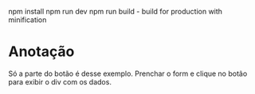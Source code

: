 npm install
npm run dev
npm run build - build for production with minification


# Anotação
Só a parte do botão é desse exemplo.
Prenchar o form e clique no botão para exibir o div com os dados.


